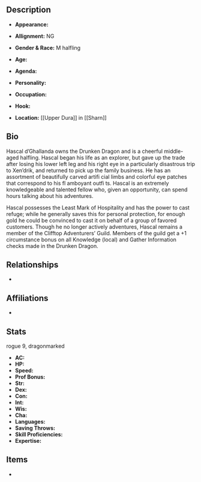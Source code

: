 ## Description
- **Appearance:** 

- **Allignment:** NG

- **Gender & Race:** M halfling

- **Age:** 

- **Agenda:** 

- **Personality:** 

- **Occupation:** 

- **Hook:** 

- **Location:** [[Upper Dura]] in [[Sharn]]

## Bio
Hascal d’Ghallanda owns the Drunken Dragon and is a cheerful middle-aged halfling. Hascal began his life as an explorer, but gave up the trade after losing his lower left leg and his right eye in a particularly disastrous trip to Xen’drik, and returned to pick up the family business. He has an assortment of beautifully carved artifi cial limbs and colorful eye patches that correspond to his fl amboyant outfi ts. Hascal is an extremely knowledgeable and talented fellow who, given an opportunity, can spend hours talking about his adventures.

Hascal possesses the Least Mark of Hospitality and has the power to cast refuge; while he generally saves this for personal protection, for enough gold he could be convinced to cast it on behalf of a group of favored customers. Though he no longer actively adventures, Hascal remains a member of the Clifftop Adventurers’ Guild. Members of the guild get a +1 circumstance bonus on all Knowledge (local) and Gather Information checks made in the Drunken Dragon.

## Relationships
- 

## Affiliations
- 

## Stats
rogue 9, dragonmarked
- **AC:** 
- **HP:** 
- **Speed:** 
- **Prof Bonus:** 
- **Str:** 
- **Dex:** 
- **Con:** 
- **Int:** 
- **Wis:** 
- **Cha:** 
- **Languages:** 
- **Saving Throws:** 
- **Skill Proficiencies:** 
- **Expertise:** 


## Items
- 
